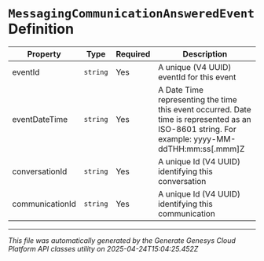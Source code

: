# `MessagingCommunicationAnsweredEvent` Definition

| Property | Type | Required | Description |
|----------|------|----------|-------------|
| eventId | `string` | Yes | A unique (V4 UUID) eventId for this event |
| eventDateTime | `string` | Yes | A Date Time representing the time this event occurred. Date time is represented as an ISO-8601 string. For example: yyyy-MM-ddTHH:mm:ss[.mmm]Z |
| conversationId | `string` | Yes | A unique Id (V4 UUID) identifying this conversation |
| communicationId | `string` | Yes | A unique Id (V4 UUID) identifying this communication |

---

*This file was automatically generated by the Generate Genesys Cloud Platform API classes utility on 2025-04-24T15:04:25.452Z*